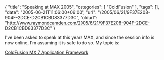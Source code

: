 {
	"title": "Speaking at MAX 2005",
	"categories": [
		"ColdFusion"
	],
	"tags": [],
	"date": "2005-06-21T11:06:00+06:00",
	"url": "/2005/06/21/9F37E208-904F-2DCE-D2CB1CBD83377D3C",
	"oldurl": "http://www.raymondcamden.com/2005/6/21/9F37E208-904F-2DCE-D2CB1CBD83377D3C"
}

I've been asked to speak at this years MAX, and since the session info is now online, I'm assuming it is safe to do so. My topic is:

<a href="http://www.macromedia.com/macromedia/events/max/sessions/sa204w.html">ColdFusion MX 7 Application Framework</a>